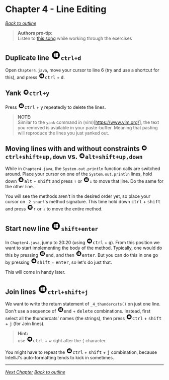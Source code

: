 # Chapter 4 - Line Editing
[_Back to outline_](outline.md)

> **Authors pro-tip:**  
> Listen to [this song](https://www.youtube.com/watch?v=DcU4_FuZIkI) while working through the exercises

## Duplicate line ![Windows](icons/glyph-windows-32.png)`ctrl+d`
Open `Chapter4.java`, move your cursor to line 6 (try and use a shortcut for this), and press ![Windows](icons/glyph-windows-20.png)<kbd>ctrl</kbd> + <kbd>d</kbd>.

## Yank ![Windows](icons/glyph-windows-20.png)`ctrl+y`
Press ![Windows](icons/glyph-windows-20.png)<kbd>ctrl</kbd> + <kbd>y</kbd> repeatedly to delete the lines.

> **NOTE:**  
> Similar to the `yank` command in (vim)[https://www.vim.org/], the text you removed is available in your paste-buffer.
> Meaning that pasting will reproduce the lines you just yanked out.

## Moving lines with and without constraints ![Windows](icons/glyph-windows-20.png)`ctrl+shift+up,down` vs. ![Windows](icons/glyph-windows-20.png)`alt+shift+up,down`
While in `Chapter4.java`, the `System.out.println` function calls are switched around.
Place your cursor on one of the `System.out.println` lines, hold down ![Windows](icons/glyph-windows-20.png)<kbd>alt</kbd> + <kbd>shift</kbd> and press <kbd>&#x2191;</kbd> or ![Windows](icons/glyph-windows-20.png)<kbd>&#x2193;</kbd> to move that line.
Do the same for the other line.

You will see the methods aren't in the desired order yet, so place your cursor on `_2_snarf`'s method signature.
This time hold down <kbd>ctrl</kbd> + <kbd>shift</kbd> and press ![Windows](icons/glyph-windows-20.png)<kbd>&#x2191;</kbd> or <kbd>&#x2193;</kbd> to move the entire method.

## Start new line ![Windows](icons/glyph-windows-32.png)`shift+enter`
In `Chapter4.java`, jump to 20:20 (using ![Windows](icons/glyph-windows-20.png)<kbd>ctrl</kbd> + <kbd>g</kbd>). From this position we want to start implementing the body of the method.
Typically, one would do this by pressing ![Windows](icons/glyph-windows-20.png)<kbd>end</kbd>, and then ![Windows](icons/glyph-windows-20.png)<kbd>enter</kbd>. But you can do this in one go by
pressing ![Windows](icons/glyph-windows-20.png)<kbd>shift</kbd> + <kbd>enter</kbd>, so let's do just that.

This will come in handy later.

## Join lines ![Windows](icons/glyph-windows-32.png)`ctrl+shift+j`
We want to write the return statement of `_4_thundercats()` on just one line.
Don't use a sequence of ![Windows](icons/glyph-windows-20.png)<kbd>end</kbd> + <kbd>delete</kbd> combinations.
Instead, first select all the thundercats' names (the strings), then press ![Windows](icons/glyph-windows-20.png)<kbd>ctrl</kbd> + <kbd>shift</kbd> + <kbd>j</kbd> (for Join lines).

> **Hint:**  
> use ![Windows](icons/glyph-windows-20.png)<kbd>ctrl</kbd> + <kbd>w</kbd> right after the `{` character.

You might have to repeat the ![Windows](icons/glyph-windows-20.png)<kbd>ctrl</kbd> + <kbd>shift</kbd> + <kbd>j</kbd> combination, because IntelliJ's auto-formatting tends to kick in
sometimes.

---

[_Next Chapter_](chapter5.md)
[_Back to outline_](outline.md)